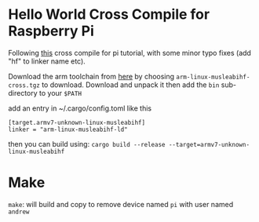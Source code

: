 Hello World Cross Compile for Raspberry Pi
=

Following [this](https://robert.kra.hn/posts/2021-02-01_cross-compile-rust/) 
cross compile for pi tutorial, with some minor typo fixes (add "hf" to linker 
name etc).

Download the arm toolchain from [here](https://lisa.musl.cc/9.3.0/) by 
choosing `arm-linux-musleabihf-cross.tgz` to download. 
Download and unpack it then add the `bin` sub-directory to your `$PATH`

add an entry in ~/.cargo/config.toml like this
```
[target.armv7-unknown-linux-musleabihf]
linker = "arm-linux-musleabihf-ld"
```

then you can build using:
`cargo build --release --target=armv7-unknown-linux-musleabihf`

Make
==
`make`: will build and copy to remove device named `pi` with user named `andrew`